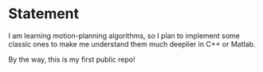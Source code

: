 # Statement
I am learning motion-planning algorithms, so I plan to implement some classic ones to make me understand them much deeplier in C++ or Matlab.

By the way, this is my first public repo!